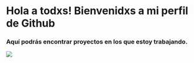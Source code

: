 # Hola a todxs! Bienvenidxs a mi perfil de Github

### Aquí podrás encontrar proyectos en los que estoy trabajando.

![](https://lafraternidad131.files.wordpress.com/2017/05/python-7be70baaac.png?w=402&h=402)
